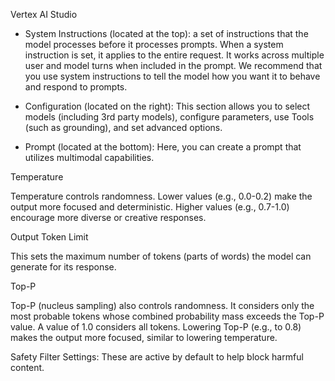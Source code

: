Vertex AI Studio

- System Instructions (located at the top): a set of instructions that the model processes before it processes prompts. When a system instruction is set, it applies to the entire request. It works across multiple user and model turns when included in the prompt. We recommend that you use system instructions to tell the model how you want it to behave and respond to prompts.

- Configuration (located on the right): This section allows you to select models (including 3rd party models), configure parameters, use Tools (such as grounding), and set advanced options.

- Prompt (located at the bottom): Here, you can create a prompt that utilizes multimodal capabilities.

Temperature

Temperature controls randomness. Lower values (e.g., 0.0-0.2) make the output more focused and deterministic. Higher values (e.g., 0.7-1.0) encourage more diverse or creative responses.

Output Token Limit

This sets the maximum number of tokens (parts of words) the model can generate for its response.

Top-P

Top-P (nucleus sampling) also controls randomness. It considers only the most probable tokens whose combined probability mass exceeds the Top-P value. A value of 1.0 considers all tokens. Lowering Top-P (e.g., to 0.8) makes the output more focused, similar to lowering temperature.

Safety Filter Settings: These are active by default to help block harmful content.